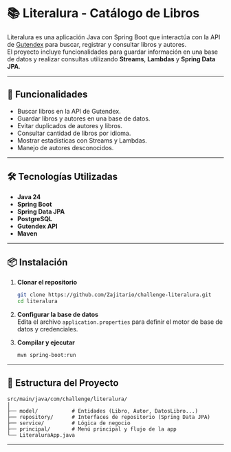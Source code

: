 # 📚 Literalura - Catálogo de Libros

Literalura es una aplicación Java con Spring Boot que interactúa con la API de [Gutendex](https://gutendex.com/) para buscar, registrar y consultar libros y autores.  
El proyecto incluye funcionalidades para guardar información en una base de datos y realizar consultas utilizando **Streams**, **Lambdas** y **Spring Data JPA**.

---

## 🚀 Funcionalidades

- Buscar libros en la API de Gutendex.
- Guardar libros y autores en una base de datos.
- Evitar duplicados de autores y libros.
- Consultar cantidad de libros por idioma.
- Mostrar estadísticas con Streams y Lambdas.
- Manejo de autores desconocidos.

---

## 🛠️ Tecnologías Utilizadas

- **Java 24**
- **Spring Boot**
- **Spring Data JPA**
- **PostgreSQL**
- **Gutendex API**
- **Maven**

---

## 📦 Instalación

1. **Clonar el repositorio**
   ```bash
   git clone https://github.com/Zajitario/challenge-literalura.git
   cd literalura
   ```

2. **Configurar la base de datos**  
   Edita el archivo `application.properties` para definir el motor de base de datos y credenciales.

3. **Compilar y ejecutar**
   ```bash
   mvn spring-boot:run
   ```

---

## 📂 Estructura del Proyecto

```
src/main/java/com/challenge/literalura/
│
├── model/           # Entidades (Libro, Autor, DatosLibro...)
├── repository/      # Interfaces de repositorio (Spring Data JPA)
├── service/         # Lógica de negocio
├── principal/       # Menú principal y flujo de la app
└── LiteraluraApp.java
```

---
